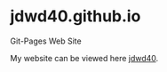 # jdwd40.github.io
Git-Pages Web Site

My website can be viewed here [jdwd40](https://jdwd40.github.io/).
